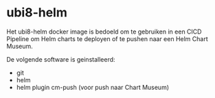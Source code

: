 # ubi8-helm

Het ubi8-helm docker image is bedoeld om te gebruiken in een CICD Pipeline om Helm charts te deployen of te pushen naar een Helm Chart Museum.

De volgende software is geinstalleerd:
- git
- helm
- helm plugin cm-push (voor push naar Chart Museum)


